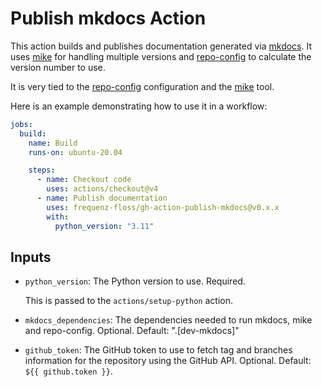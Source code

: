 # Publish mkdocs Action

This action builds and publishes documentation generated via [mkdocs][]. It
uses [mike][] for handling multiple versions and [repo-config][] to calculate
the version number to use.

It is very tied to the [repo-config][] configuration and the [mike][] tool.

Here is an example demonstrating how to use it in a workflow:

```yaml
jobs:
  build:
    name: Build
    runs-on: ubuntu-20.04

    steps:
      - name: Checkout code
        uses: actions/checkout@v4
      - name: Publish documentation
        uses: frequenz-floss/gh-action-publish-mkdocs@v0.x.x
        with:
          python_version: "3.11"
```

## Inputs

* `python_version`: The Python version to use. Required.

   This is passed to the `actions/setup-python` action.

* `mkdocs_dependencies`: The dependencies needed to run mkdocs, mike and
  repo-config. Optional. Default: ".[dev-mkdocs]"

* `github_token`: The GitHub token to use to fetch tag and branches information
  for the repository using the GitHub API. Optional. Default: `${{ github.token
  }}`.

[mkdocs]: https://www.mkdocs.org/
[mike]: https://github.com/jimporter/mike
[repo-config]: https://frequenz-floss.github.io/frequenz-repo-config-python/
